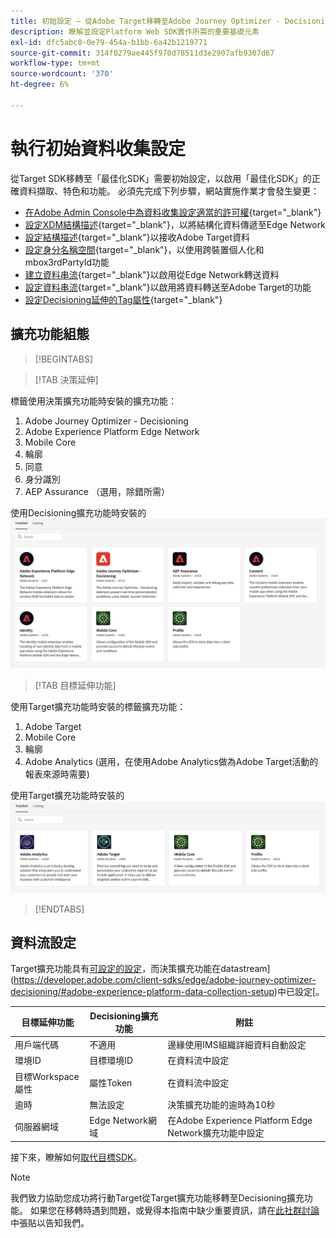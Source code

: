 ```yaml
---
title: 初始設定 — 從Adobe Target移轉至Adobe Journey Optimizer - Decisioning Mobile擴充功能
description: 瞭解並設定Platform Web SDK實作所需的重要基礎元素
exl-id: dfc5abc8-0e79-454a-b1bb-6a42b1219771
source-git-commit: 314f0279ae445f970d78511d3e2907afb9307d67
workflow-type: tm+mt
source-wordcount: '370'
ht-degree: 6%

---
```


# 執行初始資料收集設定

從Target SDK移轉至「最佳化SDK」需要初始設定，以啟用「最佳化SDK」的正確資料擷取、特色和功能。 必須先完成下列步驟，網站實施作業才會發生變更：

- [在Adobe Admin Console中為資料收集設定適當的許可權](https://experienceleague.adobe.com/en/docs/platform-learn/implement-web-sdk/overview#permissions){target="_blank"}
- [設定XDM結構描述](https://experienceleague.adobe.com/en/docs/platform-learn/implement-mobile-sdk/initial-configuration/create-schema){target="_blank"}，以將結構化資料傳遞至Edge Network
- [設定結構描述](https://experienceleague.adobe.com/en/docs/platform-learn/implement-mobile-sdk/experience-cloud/target#update-your-schema){target="_blank"}以接收Adobe Target資料
- [設定身分名稱空間](https://experienceleague.adobe.com/en/docs/platform-learn/implement-mobile-sdk/app-implementation/identity#set-up-a-custom-identity-namespace){target="_blank"}，以使用跨裝置個人化和mbox3rdPartyId功能
- [建立資料串流](https://experienceleague.adobe.com/en/docs/platform-learn/implement-mobile-sdk/initial-configuration/create-datastream){target="_blank"}以啟用從Edge Network轉送資料
- [設定資料串流](https://experienceleague.adobe.com/en/docs/platform-learn/implement-mobile-sdk/experience-cloud/target#update-datastream-configuration){target="_blank"}以啟用將資料轉送至Adobe Target的功能
- [設定Decisioning延伸的Tag屬性](https://experienceleague.adobe.com/en/docs/platform-learn/implement-mobile-sdk/experience-cloud/target#install-adobe-journey-optimizer---decisioning-tags-extension){target="_blank"}

## 擴充功能組態

>[!BEGINTABS]

>[!TAB 決策延伸]

標籤使用決策擴充功能時安裝的擴充功能：

1. Adobe Journey Optimizer - Decisioning
1. Adobe Experience Platform Edge Network
1. Mobile Core
1. 輪廓
1. 同意
1. 身分識別
1. AEP Assurance （選用，除錯所需）

使用Decisioning擴充功能時安裝的![標籤擴充功能](assets/tag-extensions-decisioning.png)

>[!TAB 目標延伸功能]

使用Target擴充功能時安裝的標籤擴充功能：

1. Adobe Target
1. Mobile Core
1. 輪廓
1. Adobe Analytics (選用，在使用Adobe Analytics做為Adobe Target活動的報表來源時需要)

使用Target擴充功能時安裝的![標籤擴充功能](assets/tag-extensions-target.png)

>[!ENDTABS]

## 資料流設定

Target擴充功能具有[可設定的設定](https://developer.adobe.com/client-sdks/solution/adobe-target/#configure-the-target-extension-in-the-data-collection-ui)，而決策擴充功能在datastream](https://developer.adobe.com/client-sdks/edge/adobe-journey-optimizer-decisioning/#adobe-experience-platform-data-collection-setup)中已設定[。

| 目標延伸功能 | Decisioning擴充功能 | 附註 |
| --- | --- | --- | 
| 用戶端代碼 | 不適用 | 邊緣使用IMS組織詳細資料自動設定 |
| 環境ID | 目標環境ID | 在資料流中設定 |
| 目標Workspace屬性 | 屬性Token | 在資料流中設定 |
| 逾時 | 無法設定 | 決策擴充功能的逾時為10秒 |
| 伺服器網域 | Edge Network網域 | 在Adobe Experience Platform Edge Network擴充功能中設定 |

接下來，瞭解如何[取代目標SDK](replace-sdk.md)。

>[!NOTE]
>
>我們致力協助您成功將行動Target從Target擴充功能移轉至Decisioning擴充功能。 如果您在移轉時遇到問題，或覺得本指南中缺少重要資訊，請在[此社群討論](https://experienceleaguecommunities.adobe.com/t5/adobe-experience-platform-data/tutorial-discussion-migrate-target-from-at-js-to-web-sdk/m-p/575587#M463)中張貼以告知我們。
